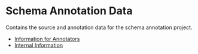 # Schema Annotation Data

Contains the source and annotation data for the schema annotation project.

- [Information for Annotators](doc/Annotation.md)
- [Internal Information](doc/Internal.md)
